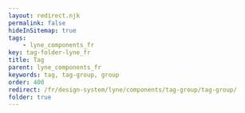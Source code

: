 ```yaml
---
layout: redirect.njk
permalink: false
hideInSitemap: true
tags: 
    - lyne_components_fr
key: tag-folder-lyne_fr
title: Tag
parent: lyne_components_fr
keywords: tag, tag-group, group
order: 400
redirect: /fr/design-system/lyne/components/tag-group/tag-group/
folder: true
---
```

